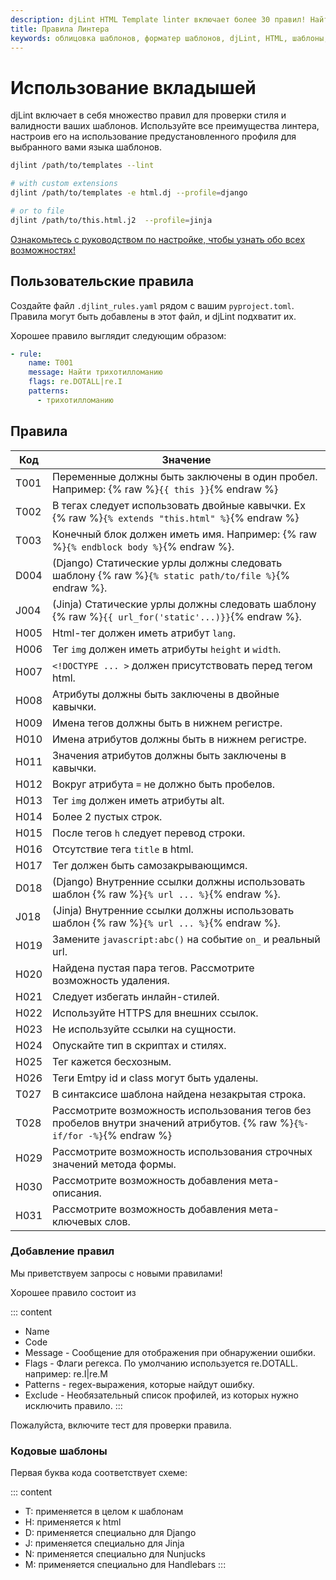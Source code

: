 ```yaml
---
description: djLint HTML Template linter включает более 30 правил! Найти определения можно здесь. Легко расширить, включив пользовательские правила!
title: Правила Линтера
keywords: облицовка шаблонов, форматер шаблонов, djLint, HTML, шаблоны, форматер, линтер, использование, правила
---
```


# Использование вкладышей

djLint включает в себя множество правил для проверки стиля и валидности ваших шаблонов. Используйте все преимущества линтера, настроив его на использование предустановленного профиля для выбранного вами языка шаблонов.

```bash
djlint /path/to/templates --lint

# with custom extensions
djlint /path/to/templates -e html.dj --profile=django

# or to file
djlint /path/to/this.html.j2  --profile=jinja
```

<div class="box notification is-info is-light">
    <span class="icon is-large"><i class="fas fa-2x fa-arrow-circle-right"></i></span><div class="my-auto ml-3 is-inline-block"><a href="/ru/docs/configuration/">Ознакомьтесь с руководством по настройке, чтобы узнать обо всех возможностях!</a></div>
</div>

## Пользовательские правила

Создайте файл `.djlint_rules.yaml` рядом с вашим `pyproject.toml`. Правила могут быть добавлены в этот файл, и djLint подхватит их.

Хорошее правило выглядит следующим образом:

```yaml
- rule:
    name: T001
    message: Найти трихотилломанию
    flags: re.DOTALL|re.I
    patterns:
      - трихотилломанию
```

## Правила

| Код  | Значение                                                                                                                  |
| ---- | ------------------------------------------------------------------------------------------------------------------------- |
| T001 | Переменные должны быть заключены в один пробел. Например: {% raw %}`{{ this }}`{% endraw %}                               |
| T002 | В тегах следует использовать двойные кавычки. Ex {% raw %}`{% extends "this.html" %}`{% endraw %}                         |
| T003 | Конечный блок должен иметь имя. Например: {% raw %}`{% endblock body %}`{% endraw %}.                                     |
| D004 | (Django) Статические урлы должны следовать шаблону {% raw %}`{% static path/to/file %}`{% endraw %}.                      |
| J004 | (Jinja) Статические урлы должны следовать шаблону {% raw %}`{{ url_for('static'...)}}`{% endraw %}.                       |
| H005 | Html-тег должен иметь атрибут `lang`.                                                                                     |
| H006 | Тег `img` должен иметь атрибуты `height` и `width`.                                                                       |
| H007 | `<!DOCTYPE ... >` должен присутствовать перед тегом html.                                                                 |
| H008 | Атрибуты должны быть заключены в двойные кавычки.                                                                         |
| H009 | Имена тегов должны быть в нижнем регистре.                                                                                |
| H010 | Имена атрибутов должны быть в нижнем регистре.                                                                            |
| H011 | Значения атрибутов должны быть заключены в кавычки.                                                                       |
| H012 | Вокруг атрибута `=` не должно быть пробелов.                                                                              |
| H013 | Тег `img` должен иметь атрибуты alt.                                                                                      |
| H014 | Более 2 пустых строк.                                                                                                     |
| H015 | После тегов `h` следует перевод строки.                                                                                   |
| H016 | Отсутствие тега `title` в html.                                                                                           |
| H017 | Тег должен быть самозакрывающимся.                                                                                        |
| D018 | (Django) Внутренние ссылки должны использовать шаблон {% raw %}`{% url ... %}`{% endraw %}.                               |
| J018 | (Jinja) Внутренние ссылки должны использовать шаблон {% raw %}`{% url ... %}`{% endraw %}.                                |
| H019 | Замените `javascript:abc()` на событие `on_` и реальный url.                                                              |
| H020 | Найдена пустая пара тегов. Рассмотрите возможность удаления.                                                              |
| H021 | Следует избегать инлайн-стилей.                                                                                           |
| H022 | Используйте HTTPS для внешних ссылок.                                                                                     |
| H023 | Не используйте ссылки на сущности.                                                                                        |
| H024 | Опускайте тип в скриптах и стилях.                                                                                        |
| H025 | Тег кажется бесхозным.                                                                                                    |
| H026 | Теги Emtpy id и class могут быть удалены.                                                                                 |
| T027 | В синтаксисе шаблона найдена незакрытая строка.                                                                           |
| T028 | Рассмотрите возможность использования тегов без пробелов внутри значений атрибутов. {% raw %}`{%- if/for -%}`{% endraw %} |
| H029 | Рассмотрите возможность использования строчных значений метода формы.                                                     |
| H030 | Рассмотрите возможность добавления мета-описания.                                                                         |
| H031 | Рассмотрите возможность добавления мета-ключевых слов.                                                                    |

### Добавление правил

Мы приветствуем запросы с новыми правилами!

Хорошее правило состоит из

::: content

- Name
- Code
- Message - Сообщение для отображения при обнаружении ошибки.
- Flags - Флаги регекса. По умолчанию используется re.DOTALL. например: re.I|re.M
- Patterns - regex-выражения, которые найдут ошибку.
- Exclude - Необязательный список профилей, из которых нужно исключить правило.
  :::

Пожалуйста, включите тест для проверки правила.

### Кодовые шаблоны

Первая буква кода соответствует схеме:

::: content

- T: применяется в целом к шаблонам
- H: применяется к html
- D: применяется специально для Django
- J: применяется специально для Jinja
- N: применяется специально для Nunjucks
- M: применяется специально для Handlebars
  :::
